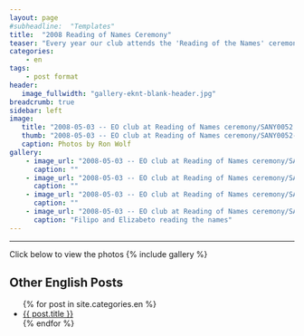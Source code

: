 ```yaml
---
layout: page
#subheadline:  "Templates"
title:  "2008 Reading of Names Ceremony"
teaser: "Every year our club attends the 'Reading of the Names' ceremony at a local Synagogue.  2008 was our first time."  
categories:
    - en
tags:
    - post format
header:
   image_fullwidth: "gallery-eknt-blank-header.jpg"
breadcrumb: true
sidebar: left
image:
   title: "2008-05-03 -- EO club at Reading of Names ceremony/SANY0052.jpg"
   thumb: "2008-05-03 -- EO club at Reading of Names ceremony/SANY0052-thumb.jpg"
   caption: Photos by Ron Wolf
gallery:
    - image_url: "2008-05-03 -- EO club at Reading of Names ceremony/SANY0044.jpg"
      caption: ""
    - image_url: "2008-05-03 -- EO club at Reading of Names ceremony/SANY0046.jpg"
      caption: ""
    - image_url: "2008-05-03 -- EO club at Reading of Names ceremony/SANY0048.jpg"
      caption: ""
    - image_url: "2008-05-03 -- EO club at Reading of Names ceremony/SANY0052.jpg"
      caption: "Filipo and Elizabeto reading the names"
---
```

<!--more-->
--------------------------
Click below to view the photos
{% include gallery %}


## Other English Posts

<ul>
    {% for post in site.categories.en %}
    <li><a href="{{ site.url }}{{ site.baseurl }}{{ post.url }}">{{ post.title }}</a></li>
    {% endfor %}
</ul>
